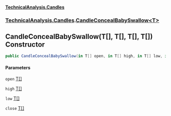 #### [TechnicalAnalysis.Candles](TechnicalAnalysis.Candles.md 'TechnicalAnalysis.Candles')
### [TechnicalAnalysis.Candles](TechnicalAnalysis.Candles.md#TechnicalAnalysis.Candles 'TechnicalAnalysis.Candles').[CandleConcealBabySwallow&lt;T&gt;](CandleConcealBabySwallow_T_.md 'TechnicalAnalysis.Candles.CandleConcealBabySwallow<T>')

## CandleConcealBabySwallow(T[], T[], T[], T[]) Constructor

```csharp
public CandleConcealBabySwallow(in T[] open, in T[] high, in T[] low, in T[] close);
```
#### Parameters

<a name='TechnicalAnalysis.Candles.CandleConcealBabySwallow_T_.CandleConcealBabySwallow(T[],T[],T[],T[]).open'></a>

`open` [T](CandleConcealBabySwallow_T_.md#TechnicalAnalysis.Candles.CandleConcealBabySwallow_T_.T 'TechnicalAnalysis.Candles.CandleConcealBabySwallow<T>.T')[[]](https://docs.microsoft.com/en-us/dotnet/api/System.Array 'System.Array')

<a name='TechnicalAnalysis.Candles.CandleConcealBabySwallow_T_.CandleConcealBabySwallow(T[],T[],T[],T[]).high'></a>

`high` [T](CandleConcealBabySwallow_T_.md#TechnicalAnalysis.Candles.CandleConcealBabySwallow_T_.T 'TechnicalAnalysis.Candles.CandleConcealBabySwallow<T>.T')[[]](https://docs.microsoft.com/en-us/dotnet/api/System.Array 'System.Array')

<a name='TechnicalAnalysis.Candles.CandleConcealBabySwallow_T_.CandleConcealBabySwallow(T[],T[],T[],T[]).low'></a>

`low` [T](CandleConcealBabySwallow_T_.md#TechnicalAnalysis.Candles.CandleConcealBabySwallow_T_.T 'TechnicalAnalysis.Candles.CandleConcealBabySwallow<T>.T')[[]](https://docs.microsoft.com/en-us/dotnet/api/System.Array 'System.Array')

<a name='TechnicalAnalysis.Candles.CandleConcealBabySwallow_T_.CandleConcealBabySwallow(T[],T[],T[],T[]).close'></a>

`close` [T](CandleConcealBabySwallow_T_.md#TechnicalAnalysis.Candles.CandleConcealBabySwallow_T_.T 'TechnicalAnalysis.Candles.CandleConcealBabySwallow<T>.T')[[]](https://docs.microsoft.com/en-us/dotnet/api/System.Array 'System.Array')